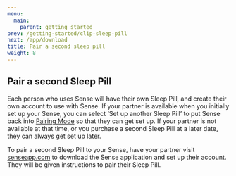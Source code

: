 ```yaml
---
menu:
  main:
    parent: getting started
prev: /getting-started/clip-sleep-pill
next: /app/download
title: Pair a second sleep pill
weight: 8
---
```


## Pair a second Sleep Pill


Each person who uses Sense will have their own Sleep Pill, and create their own account to use with Sense. If your partner is available when you initially set up your Sense, you can select ‘Set up another Sleep Pill’ to put Sense back into [Pairing Mode](http://guide.hello.is/troubleshoot/pairing-mode/) so that they can get set up. If your partner is not available at that time, or you purchase a second Sleep Pill at a later date, they can always get set up later.


To pair a second Sleep Pill to your Sense, have your partner visit [senseapp.com](http://hello.is) to download the Sense application and set up their account. They will be given instructions to pair their Sleep Pill. 



